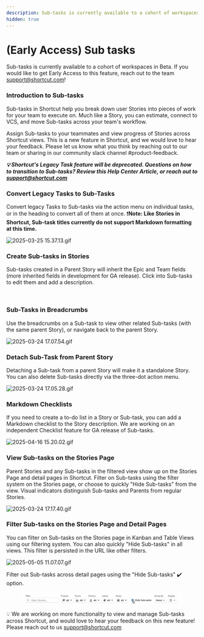 ```yaml
---
description: Sub-tasks is currently available to a cohort of workspaces in Beta.
hidden: true
---
```


# (Early Access) Sub tasks

Sub-tasks is currently available to a cohort of workspaces in Beta. If you would like to get Early Access to this feature, reach out to the team support@shortcut.com!

### Introduction to Sub-tasks <a href="#h_01jkxfa9xwgr5jmdk02dnj64va" id="h_01jkxfa9xwgr5jmdk02dnj64va"></a>

Sub-tasks in Shortcut help you break down user Stories into pieces of work for your team to execute on. Much like a Story, you can estimate, connect to VCS, and move Sub-tasks across your team's workflow.

Assign Sub-tasks to your teammates and view progress of Stories across Shortcut views. This is a new feature in Shortcut, and we would love to hear your feedback. Please let us know what you think by reaching out to our team or sharing in our community slack channel #product-feedback.

_**💡 Shortcut's Legacy Task feature will be deprecated. Questions on how to transition to Sub-tasks? Review this Help Center Article, or reach out to**_ [_**support@shortcut.com**_](mailto:support@shortcut.com)

### Convert Legacy Tasks to Sub-Tasks <a href="#h_01jvwkjdetwsc1q67pjrxjhk1v" id="h_01jvwkjdetwsc1q67pjrxjhk1v"></a>

Convert legacy Tasks to Sub-tasks via the action menu on individual tasks, or in the heading to convert all of them at once. ❗️**Note: Like Stories in Shortcut, Sub-task titles currently do not support Markdown formatting at this time.**

![2025-03-25 15.37.13.gif](https://help.shortcut.com/hc/article_attachments/35990113961492)

### Create Sub-tasks in Stories <a href="#id-01jv84n0v7v4tmdbtc4bf39arf" id="id-01jv84n0v7v4tmdbtc4bf39arf"></a>

Sub-tasks created in a Parent Story will inherit the Epic and Team fields (more inherited fields in development for GA release). Click into Sub-tasks to edit them and add a description.

<figure><img src="https://help.shortcut.com/hc/article_attachments/35990140510996" alt=""><figcaption></figcaption></figure>

### Sub-Tasks in Breadcrumbs <a href="#h_01jq4z1n35ksax6g1jc1nq2zc3" id="h_01jq4z1n35ksax6g1jc1nq2zc3"></a>

Use the breadcrumbs on a Sub-task to view other related Sub-tasks (with the same parent Story), or navigate back to the parent Story.

![2025-03-24 17.07.54.gif](https://help.shortcut.com/hc/article_attachments/35958128448660)

### Detach Sub-Task from Parent Story <a href="#h_01jq4z32zc7ykhzcjx538a1b6g" id="h_01jq4z32zc7ykhzcjx538a1b6g"></a>

Detaching a Sub-task from a parent Story will make it a standalone Story. You can also delete Sub-tasks directly via the three-dot action menu.

![2025-03-24 17.05.28.gif](https://help.shortcut.com/hc/article_attachments/35958183137172)

### Markdown Checklists <a href="#id-01jv84nwt458ss92th3g5h5vea" id="id-01jv84nwt458ss92th3g5h5vea"></a>

If you need to create a to-do list in a Story or Sub-task, you can add a Markdown checklist to the Story description. We are working on an independent Checklist feature for GA release of Sub-tasks.

![2025-04-16 15.20.02.gif](https://help.shortcut.com/hc/article_attachments/37498139895060)

### View Sub-tasks on the Stories Page <a href="#h_01jkxfar17akpvnm1nvd08y66p" id="h_01jkxfar17akpvnm1nvd08y66p"></a>

Parent Stories and any Sub-tasks in the filtered view show up on the Stories Page and detail pages in Shortcut. Filter on Sub-tasks using the filter system on the Stories page, or choose to quickly "Hide Sub-tasks" from the view. Visual indicators distinguish Sub-tasks and Parents from regular Stories.

![2025-03-24 17.17.40.gif](https://help.shortcut.com/hc/article_attachments/35958183138580)

### Filter Sub-tasks on the Stories Page and Detail Pages <a href="#id-01jv84d7w7mgc62kvt93706wvw" id="id-01jv84d7w7mgc62kvt93706wvw"></a>

You can filter on Sub-tasks on the Stories page in Kanban and Table Views using our filtering system. You can also quickly "Hide Sub-tasks" in all views. This filter is persisted in the URL like other filters.

![2025-05-05 11.07.07.gif](https://help.shortcut.com/hc/article_attachments/37497933082388)

Filter out Sub-tasks across detail pages using the "Hide Sub-tasks" ✔️ option.&#x20;

<figure><img src="../../.gitbook/assets/2025-06-23 11.24.02.gif" alt=""><figcaption></figcaption></figure>



💡 We are working on more functionality to view and manage Sub-tasks across Shortcut, and would love to hear your feedback on this new feature! Please reach out to us support@shortcut.com

